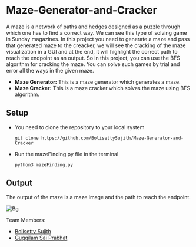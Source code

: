 # Maze-Generator-and-Cracker

A maze is a network of paths and hedges designed as a puzzle through which one has to find a correct way. We can see this type of solving game in Sunday magazines. In this project you need to generate a maze and pass that generated maze to the creacker, we will see the cracking of the maze visualization in a GUI and at the end, it will highlight the correct path to reach the endpoint as an output. So in this project, you can use the BFS algorithm for cracking the maze. You can solve such games by trial and error all the ways in the given maze.

- **Maze Generator:** This is a maze generator which generates a maze.
- **Maze Cracker:** This is a maze cracker which solves the maze using BFS algorithm.

## Setup
- You need to clone the repository to your local system

    ```git clone https://github.com/BolisettySujith/Maze-Generator-and-Cracker```

- Run the mazeFinding.py file in the terminal

    ```python3 mazeFinding.py```

## Output
The output of the maze is a maze image and the path to reach the endpoint.

![Bg](https://user-images.githubusercontent.com/73323807/150119818-ba500f75-60df-4c27-942f-4e58b12f92c2.gif)

Team Members:
- [Bolisetty Sujith](https://bolisettysujith.rocks/)
- [Guggilam Sai Prabhat](https://github.com/Prabhat0321)